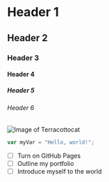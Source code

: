 # Header 1
## Header 2
### Header 3
#### Header 4
##### Header 5
###### Header 6
![Image of Terracottocat](https://octodex.github.com/images/Terracottocat_Single.png)
``` javascript
var myVar = "Hello, world!";
```
- [ ] Turn on GitHub Pages
- [ ] Outline my portfolio
- [ ] Introduce myself to the world
